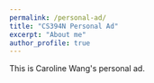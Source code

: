```yaml
---
permalink: /personal-ad/
title: "CS394N Personal Ad"
excerpt: "About me"
author_profile: true
---
```



This is Caroline Wang's personal ad. 